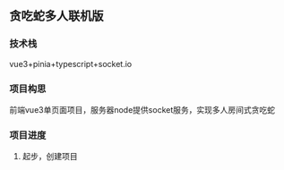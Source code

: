 ## 贪吃蛇多人联机版

### 技术栈

vue3+pinia+typescript+socket.io

### 项目构思

前端vue3单页面项目，服务器node提供socket服务，实现多人房间式贪吃蛇

### 项目进度

1. 起步，创建项目